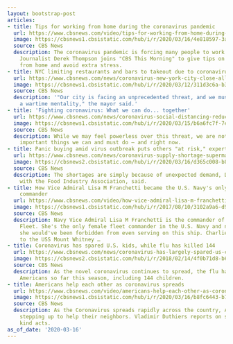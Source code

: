 ```yaml
---
layout: bootstrap-post
articles:
- title: Tips for working from home during the coronavirus pandemic
  url: https://www.cbsnews.com/video/tips-for-working-from-home-during-the-coronavirus-pandemic/
  image: https://cbsnews1.cbsistatic.com/hub/i/r/2020/03/16/4e818597-3ac6-4aa3-ba89-f851cd8ce7f3/thumbnail/1200x630/d6b2f05d31a7c3b3118c6e7cf98b1b83/cbsn-fusion-tips-for-working-from-home-during-the-coronavirus-pandemic-thumbnail-457118-640x360.jpg
  source: CBS News
  description: The coronavirus pandemic is forcing many people to work from home.
    Journalist Derek Thompson joins "CBS This Morning" to give tips on how to work
    from home and avoid extra stress.
- title: NYC limiting restaurants and bars to takeout due to coronavirus
  url: https://www.cbsnews.com/news/coronavirus-new-york-city-close-all-theaters-restaurants-take-out-delivery-only/
  image: https://cbsnews1.cbsistatic.com/hub/i/r/2020/03/12/311d3c6a-b3c3-4d8f-b59f-17493f302b18/thumbnail/1200x630/8af326c6e1293eaef9e3f0c6df2d43b7/gettyimages-1205899870.jpg
  source: CBS News
  description: '"Our city is facing an unprecedented threat, and we must respond with
    a wartime mentality," the mayor said.'
- title: 'Fighting coronavirus: What we can do... together'
  url: https://www.cbsnews.com/news/coronavirus-social-distancing-reduce-risk-covid-19/
  image: https://cbsnews1.cbsistatic.com/hub/i/r/2020/03/15/b6a6fc7f-7e15-40d5-adde-58c15316b708/thumbnail/1200x630/b88bc40ced6ba1def834587c7b8c2cf5/lapook-coronavirus.jpg
  source: CBS News
  description: While we may feel powerless over this threat, we are not. There are
    important things we can and must do – and right now.
- title: Panic buying amid virus outbreak puts others "at risk," expert says
  url: https://www.cbsnews.com/news/coronavirus-supply-shortage-supermarket-store-restock-food/
  image: https://cbsnews2.cbsistatic.com/hub/i/r/2020/03/16/d365c008-b883-4de1-9fe1-72ad9427a331/thumbnail/1200x630/14c8a4d29dea116360b4f6bed9a26e38/cbsn-fusion-store-shelves-will-be-restocked-amid-coronavirus-panic-expert-says-thumbnail-457083-640x360.jpg
  source: CBS News
  description: The shortages are simply because of unexpected demand, Doug Baker,
    with the Food Industry Association, said.
- title: How Vice Admiral Lisa M Franchetti became the U.S. Navy's only female fleet
    commander
  url: https://www.cbsnews.com/video/how-vice-admiral-lisa-m-franchetti-became-the-us-navys-only-female-fleet-commander/
  image: https://cbsnews1.cbsistatic.com/hub/i/r/2017/08/10/3102a9a6-d90c-4086-a984-1abe061746ba/thumbnail/1200x630/cb16e63b818055ab94b94871817dbcd6/news2.jpg
  source: CBS News
  description: Navy Vice Admiral Lisa M Franchetti is the commander of the U.S. 6th
    Fleet. She's the only female fleet commander in the U.S. Navy and not long ago,
    she would've been forbidden from even serving on this ship. Charlie D'Agata traveled
    to the USS Mount Whitney …
- title: Coronavirus has spared U.S. kids, while flu has killed 144
  url: https://www.cbsnews.com/news/coronavirus-has-largely-spared-us-children-the-flu-has-killed-144-so-far-this-season/
  image: https://cbsnews2.cbsistatic.com/hub/i/r/2018/02/14/4f0b71d8-b6d7-4639-8ef8-a4b7d5553aa5/thumbnail/1200x630/3aa70082ce7f1b5c491710f9e186b99d/cbsn-fusion-more-than-60-children-have-died-during-this-years-flu-season-thumbnail-1501798-640x360.jpg
  source: CBS News
  description: As the novel coronavirus continues to spread, the flu has killed 22,000
    Americans so far this season, including 144 children.
- title: Americans help each other as coronavirus spreads
  url: https://www.cbsnews.com/video/americans-help-each-other-as-coronavirus-spreads/
  image: https://cbsnews1.cbsistatic.com/hub/i/r/2020/03/16/b8fc6443-b734-47d0-9ce8-9593b78c9ec1/thumbnail/1200x630/f34ea827ce00837b544ea331340bbb2c/cbsn-fusion-americans-help-each-other-as-coronavirus-spreads-thumbnail-457107-640x360.jpg
  source: CBS News
  description: As the Coronavirus spreads rapidly across the country, Americans are
    stepping up to help their neighbors. Vladimir Duthiers reports on some of the
    kind acts.
as_of_date: '2020-03-16'
---
```


